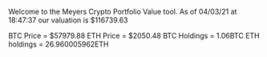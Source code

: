 Welcome to the Meyers Crypto Portfolio Value tool. 
As of 04/03/21 at 18:47:37 our valuation is $116739.63 

BTC Price = $57979.88
 ETH Price = $2050.48
BTC Holdings = 1.06BTC
 ETH holdings = 26.960005962ETH 
